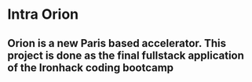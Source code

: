 # Intra Orion

## Orion is a new Paris based accelerator. This project is done as the final fullstack application of the Ironhack coding bootcamp
